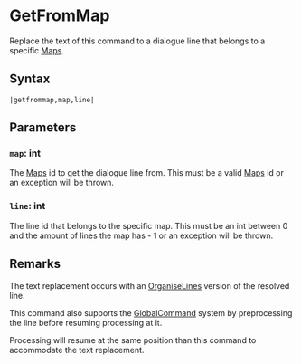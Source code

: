 # GetFromMap

Replace the text of this command to a dialogue line that belongs to a specific [Maps](../../../Enums%20and%20IDs/Maps.md).

## Syntax

````
|getfrommap,map,line|
````

## Parameters

### `map`: int

The [Maps](../../../Enums%20and%20IDs/Maps.md) id to get the dialogue line from. This must be a valid [Maps](../../../Enums%20and%20IDs/Maps.md) id or an exception will be thrown.

### `line`: int

The line id that belongs to the specific map. This must be an int between 0 and the amount of lines the map has - 1 or an exception will be thrown.

## Remarks

The text replacement occurs with an [OrganiseLines](../../Related%20Systems/Automatic%20Line%20Breaks/OrganiseLines.md) version of the resolved line.

This command also supports the [GlobalCommand](../../Related%20Systems/GlobalCommand.md) system by preprocessing the line before resuming processing at it.

Processing will resume at the same position than this command to accommodate the text replacement.
